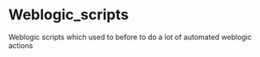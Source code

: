 # Weblogic_scripts
Weblogic scripts which used to before to do a lot of automated weblogic actions 
